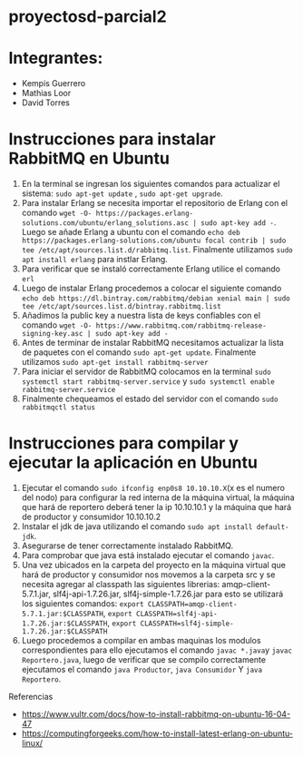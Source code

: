 # proyectosd-parcial2
# Integrantes:
* Kempis Guerrero
* Mathias Loor
* David Torres
# Instrucciones para instalar RabbitMQ en Ubuntu 
1. En la terminal se ingresan los siguientes comandos para actualizar el sistema: `sudo apt-get update` ,  `sudo apt-get upgrade`.
2. Para instalar Erlang se necesita importar el repositorio de Erlang con el comando `wget -O- https://packages.erlang-solutions.com/ubuntu/erlang_solutions.asc | sudo apt-key add -`. Luego se añade Erlang a ubuntu con el comando `echo deb https://packages.erlang-solutions.com/ubuntu focal contrib | sudo tee /etc/apt/sources.list.d/rabbitmq.list`. Finalmente utilizamos `sudo apt install erlang` para instlar Erlang.
3. Para verificar que se instaló correctamente Erlang utilice el comando `erl`
4. Luego de instalar Erlang procedemos a colocar el siguiente comando `echo deb https://dl.bintray.com/rabbitmq/debian xenial main | sudo tee /etc/apt/sources.list.d/bintray.rabbitmq.list`
5. Añadimos la public key a nuestra lista de keys confiables con el comando `wget -O- https://www.rabbitmq.com/rabbitmq-release-signing-key.asc | sudo apt-key add -`
6. Antes de terminar de instalar RabbitMQ necesitamos actualizar la lista de paquetes con el comando `sudo apt-get update`. Finalmente utilizamos `sudo apt-get install rabbitmq-server`
7. Para iniciar el servidor de RabbitMQ colocamos en la terminal  `sudo systemctl start rabbitmq-server.service`  y `sudo systemctl enable rabbitmq-server.service`
8. Finalmente chequeamos el estado del servidor con el comando `sudo rabbitmqctl status`


# Instrucciones para compilar y ejecutar la aplicación en Ubuntu  
1. Ejecutar el comando `sudo ifconfig enp0s8 10.10.10.X`(x es el numero del nodo) para configurar la red interna de la máquina virtual, la máquina que hará de reportero deberá tener la ip 10.10.10.1 y la máquina que hará de productor y consumidor 10.10.10.2
2. Instalar el jdk de java utilizando el comando `sudo apt install default-jdk`.
3. Asegurarse de tener correctamente instalado RabbitMQ.
4. Para comprobar que java está instalado ejecutar el comando `javac`.
5. Una vez ubicados en la carpeta del proyecto en la máquina virtual que hará de productor y consumidor nos movemos a la carpeta src y se necesita agregar al classpath las siguientes librerias: amqp-client-5.7.1.jar, slf4j-api-1.7.26.jar, slf4j-simple-1.7.26.jar para esto se utilizará los siguientes comandos: `export CLASSPATH=amqp-client-5.7.1.jar:$CLASSPATH`, `export CLASSPATH=slf4j-api-1.7.26.jar:$CLASSPATH`, `export CLASSPATH=slf4j-simple-1.7.26.jar:$CLASSPATH`
6. Luego procedemos a compilar en ambas maquinas los modulos correspondientes para ello ejecutamos el comando `javac *.java`y `javac Reportero.java`, luego de verificar que se compilo correctamente ejecutamos el comando `java Productor`,  `java Consumidor` Y `java Reportero`.





Referencias 
* https://www.vultr.com/docs/how-to-install-rabbitmq-on-ubuntu-16-04-47
* https://computingforgeeks.com/how-to-install-latest-erlang-on-ubuntu-linux/
